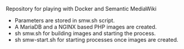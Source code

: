 Repository for playing with Docker and Semantic MediaWiki

* Parameters are stored in smw.sh script.
* A MariaDB and a NGINX based PHP images are created.
* sh smw.sh for building images and starting the process.
* sh smw-start.sh for starting processes once images are created.

